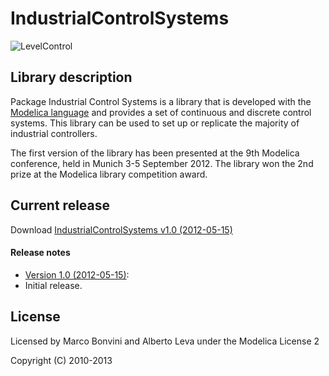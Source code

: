 # IndustrialControlSystems

![LevelControl](https://raw.github.com/mbonvini/IndustrialControlSystems/master/IndustrialControlSystems/help/images/LevelControl_Scheme.png)

## Library description

Package Industrial Control Systems is a library that is developed with the [Modelica language](https://www.modelica.org) and provides a set of continuous and discrete control systems.
This library can be used to set up or replicate the majority of industrial controllers.

The first version of the library has been presented at the 9th Modelica conference,
held in Munich 3-5 September 2012. The library won the 2nd prize at the Modelica library competition award.

## Current release

Download [IndustrialControlSystems v1.0 (2012-05-15)](../../archive/v1.0.zip)

#### Release notes

* [Version 1.0 (2012-05-15)](../../archive/v1.0.zip):
 * Initial release.

## License

Licensed by Marco Bonvini and Alberto Leva under the Modelica License 2

Copyright (C) 2010-2013
